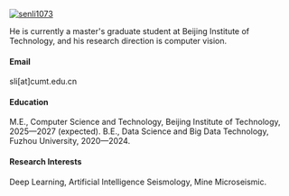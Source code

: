 

[![senli1073](https://img.shields.io/badge/Kang-8846-github-blue?logo=github)](https://github.com/Kang-8846)

He is currently a master's graduate student at Beijing Institute of Technology, and his research direction is computer vision.

#### Email
sli[at]cumt.edu.cn

#### Education
M.E., Computer Science and Technology, Beijing Institute of Technology, 2025—2027 (expected).
B.E., Data Science and Big Data Technology, Fuzhou University, 2020—2024.

#### Research Interests
Deep Learning, Artificial Intelligence Seismology, Mine Microseismic.

